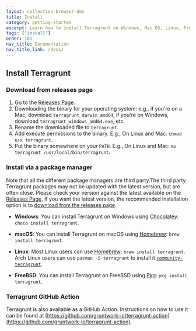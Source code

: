 ```yaml
---
layout: collection-browser-doc
title: Install
category: getting-started
excerpt: Learn how to install Terragrunt on Windows, Mac OS, Linux, FreeBSD and manually from source.
tags: ["install"]
order: 101
nav_title: Documentation
nav_title_link: /docs/
---
```


## Install Terragrunt

### Download from releases page

1. Go to the [Releases Page](https://github.com/gruntwork-io/terragrunt/releases).
2. Downloading the binary for your operating system: e.g., if you're on a Mac, download `terragrunt_darwin_amd64`; if you're on Windows, download `terragrunt_windows_amd64.exe`, etc.
3. Rename the downloaded file to `terragrunt`.
4. Add execute permissions to the binary. E.g., On Linux and Mac: `chmod u+x terragrunt`.
5. Put the binary somewhere on your `PATH`. E.g., On Linux and Mac: `mv terragrunt /usr/local/bin/terragrunt`.

### Install via a package manager

Note that all the different package managers are third party.The third party Terragrunt packages may not be updated with the latest version, but are often close. Please check your version against the latest available on the [Releases Page](https://github.com/gruntwork-io/terragrunt/releases).
If you  want the latest version, the recommended installation option is to [download from the releases page](https://github.com/gruntwork-io/terragrunt/releases).

* **Windows**: You can install Terragrunt on Windows using [Chocolatey](https://chocolatey.org/): `choco install terragrunt`.

* **macOS**: You can install Terragrunt on macOS using [Homebrew](https://brew.sh/): `brew install terragrunt`.

* **Linux**: Most Linux users can use [Homebrew](https://docs.brew.sh/Homebrew-on-Linux): `brew install terragrunt`. Arch Linux users can use `pacman -S terragrunt` to install it [`community-terragrunt`](https://archlinux.org/packages/community/x86_64/terragrunt/).

* **FreeBSD**: You can install Terragrunt on FreeBSD using [Pkg](https://www.freebsd.org/cgi/man.cgi?pkg(7)): `pkg install terragrunt`.

### Terragrunt GitHub Action

Terragrunt is also available as a GitHub Action. Instructions on how to use it can be found at [https://github.com/gruntwork-io/terragrunt-action](https://github.com/gruntwork-io/terragrunt-action).
